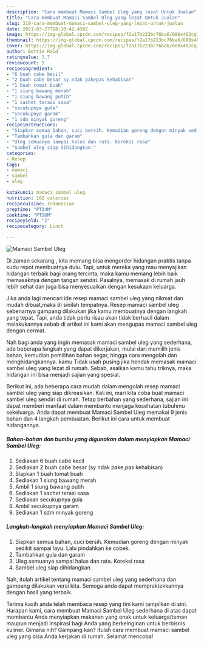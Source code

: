 ```yaml
---
description: "Cara membuat Mamaci Sambel Uleg yang lezat Untuk Jualan"
title: "Cara membuat Mamaci Sambel Uleg yang lezat Untuk Jualan"
slug: 318-cara-membuat-mamaci-sambel-uleg-yang-lezat-untuk-jualan
date: 2021-03-27T18:10:42.438Z
image: https://img-global.cpcdn.com/recipes/f2a17b223bc76ba6/680x482cq70/mamaci-sambel-uleg-foto-resep-utama.jpg
thumbnail: https://img-global.cpcdn.com/recipes/f2a17b223bc76ba6/680x482cq70/mamaci-sambel-uleg-foto-resep-utama.jpg
cover: https://img-global.cpcdn.com/recipes/f2a17b223bc76ba6/680x482cq70/mamaci-sambel-uleg-foto-resep-utama.jpg
author: Bettie Reid
ratingvalue: 3.7
reviewcount: 5
recipeingredient:
- "6 buah cabe kecil"
- "2 buah cabe besar sy ndak pakepas kehabisan"
- "1 buah tomat buah"
- "1 siung bawang merah"
- "1 siung bawang putih"
- "1 sachet terasi sasa"
- "secukupnya gula"
- "secukupnya garam"
- "1 sdm minyak goreng"
recipeinstructions:
- "Siapkan semua bahan, cuci bersih. Kemudian goreng dengan minyak sedikit sampai layu. Lalu pindahkan ke cobek."
- "Tambahkan gula dan garam"
- "Uleg semuanya sampai halus dan rata. Koreksi rasa"
- "Sambel uleg siap dihidangkan."
categories:
- Resep
tags:
- mamaci
- sambel
- uleg

katakunci: mamaci sambel uleg 
nutrition: 102 calories
recipecuisine: Indonesian
preptime: "PT34M"
cooktime: "PT56M"
recipeyield: "2"
recipecategory: Lunch

---
```



![Mamaci Sambel Uleg](https://img-global.cpcdn.com/recipes/f2a17b223bc76ba6/680x482cq70/mamaci-sambel-uleg-foto-resep-utama.jpg)

Di zaman  sekarang , kita memang bisa mengorder hidangan praktis tanpa kudu repot membuatnya dulu. Tapi, untuk mereka yang mau menyajikan hidangan terbaik bagi orang tercinta, maka kamu memang lebih baik memasaknya dengan tangan sendiri. Pasalnya, memasak di rumah jauh lebih sehat dan juga bisa menyesuaikan dengan kesukaan keluarga.

Jika anda lagi mencari ide resep mamaci sambel uleg yang nikmat dan mudah dibuat,maka di sinilah tempatnya. Resep mamaci sambel uleg  sebenarnya gampang dilakukan jika kamu membuatnya dengan langkah yang tepat. Tapi, anda tidak perlu risau akan tidak berhasil dalam melakukannya 
sebab di artikel ini kami akan mengupas mamaci sambel uleg dengan cermat.  



Nah bagi anda yang ingin memasak mamaci sambel uleg yang sederhana, ada beberapa langkah yang dapat dikerjakan, mulai dari memilih jenis bahan, kemudian pemilihan bahan segar, hingga cara mengolah dan menghidangkannya. kamu Tidak usah pusing jika hendak memasak mamaci sambel uleg yang lezat di rumah. Sebab, asalkan kamu  tahu triknya, maka hidangan ini bisa menjadi sajian yang spesial.

Berikut ini, ada beberapa cara mudah dalam mengolah resep mamaci sambel uleg yang siap dikreasikan. Kali ini, mari kita coba buat mamaci sambel uleg sendiri di rumah. Tetap berbahan yang sederhana, sajian ini dapat memberi manfaat dalam membantu menjaga kesehatan tubuhmu sekeluarga. Anda dapat membuat Mamaci Sambel Uleg memakai 9 jenis bahan dan 4 langkah pembuatan. Berikut ini cara untuk membuat hidangannya.

<!--inarticleads1-->

##### Bahan-bahan dan bumbu yang digunakan dalam menyiapkan Mamaci Sambel Uleg:

1. Sediakan 6 buah cabe kecil
1. Sediakan 2 buah cabe besar (sy ndak pake,pas kehabisan)
1. Siapkan 1 buah tomat buah
1. Sediakan 1 siung bawang merah
1. Ambil 1 siung bawang putih
1. Sediakan 1 sachet terasi sasa
1. Sediakan secukupnya gula
1. Ambil secukupnya garam
1. Sediakan 1 sdm minyak goreng




<!--inarticleads2-->

##### Langkah-langkah menyiapkan Mamaci Sambel Uleg:

1. Siapkan semua bahan, cuci bersih. Kemudian goreng dengan minyak sedikit sampai layu. Lalu pindahkan ke cobek.
1. Tambahkan gula dan garam
1. Uleg semuanya sampai halus dan rata. Koreksi rasa
1. Sambel uleg siap dihidangkan.




Nah, itulah artikel tentang  mamaci sambel uleg  yang sederhana dan gampang dilakukan versi kita. Semoga anda dapat mempraktekkannya dengan hasil yang terbaik. 

Terima kasih anda telah membaca resep yang tim kami tampilkan di sini. Harapan kami, cara membuat  Mamaci Sambel Uleg sederhana di atas dapat membantu Anda menyiapkan makanan yang enak untuk keluarga/teman maupun menjadi inspirasi bagi Anda yang berkeinginan untuk berbisnis kuliner. Gimana nih? Gampang kan? Itulah cara membuat mamaci sambel uleg yang bisa Anda kerjakan di rumah. Selamat mencoba!


